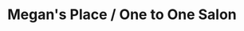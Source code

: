 ---
title: "Megan's Place / One to One Salon"
url: /ledbury/megans-place-one-to-one-salon/
shop: hairdresser
---